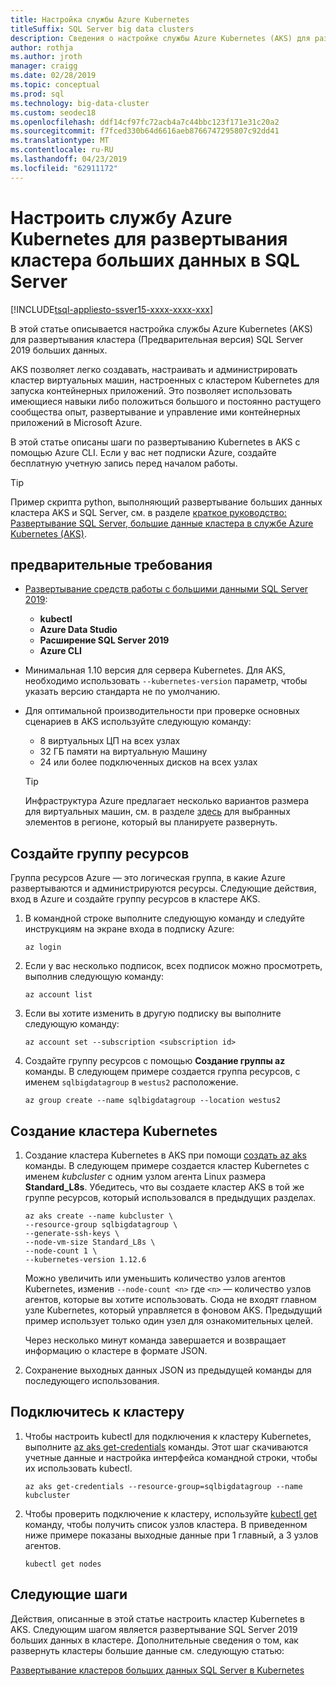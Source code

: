 ```yaml
---
title: Настройка службы Azure Kubernetes
titleSuffix: SQL Server big data clusters
description: Сведения о настройке службы Azure Kubernetes (AKS) для развернутых кластеров (Предварительная версия) SQL Server 2019 больших данных.
author: rothja
ms.author: jroth
manager: craigg
ms.date: 02/28/2019
ms.topic: conceptual
ms.prod: sql
ms.technology: big-data-cluster
ms.custom: seodec18
ms.openlocfilehash: ddf14cf97fc72acb4a7c44bbc123f171e31c20a2
ms.sourcegitcommit: f7fced330b64d6616aeb8766747295807c92dd41
ms.translationtype: MT
ms.contentlocale: ru-RU
ms.lasthandoff: 04/23/2019
ms.locfileid: "62911172"
---
```

# <a name="configure-azure-kubernetes-service-for-sql-server-big-data-cluster-deployments"></a>Настроить службу Azure Kubernetes для развертывания кластера больших данных в SQL Server

[!INCLUDE[tsql-appliesto-ssver15-xxxx-xxxx-xxx](../includes/tsql-appliesto-ssver15-xxxx-xxxx-xxx.md)]

В этой статье описывается настройка службы Azure Kubernetes (AKS) для развертывания кластера (Предварительная версия) SQL Server 2019 больших данных.

AKS позволяет легко создавать, настраивать и администрировать кластер виртуальных машин, настроенных с кластером Kubernetes для запуска контейнерных приложений. Это позволяет использовать имеющиеся навыки либо положиться большого и постоянно растущего сообщества опыт, развертывание и управление ими контейнерных приложений в Microsoft Azure.

В этой статье описаны шаги по развертыванию Kubernetes в AKS с помощью Azure CLI. Если у вас нет подписки Azure, создайте бесплатную учетную запись перед началом работы.

> [!TIP] 
> Пример скрипта python, выполняющий развертывание больших данных кластера AKS и SQL Server, см. в разделе [краткое руководство: Развертывание SQL Server, большие данные кластера в службе Azure Kubernetes (AKS)](quickstart-big-data-cluster-deploy.md).

## <a name="prerequisites"></a>предварительные требования

- [Развертывание средств работы с большими данными SQL Server 2019](deploy-big-data-tools.md):
   - **kubectl**
   - **Azure Data Studio**
   - **Расширение SQL Server 2019**
   - **Azure CLI**

- Минимальная 1.10 версия для сервера Kubernetes. Для AKS, необходимо использовать `--kubernetes-version` параметр, чтобы указать версию стандарта не по умолчанию.

- Для оптимальной производительности при проверке основных сценариев в AKS используйте следующую команду:
   - 8 виртуальных ЦП на всех узлах
   - 32 ГБ памяти на виртуальную Машину
   - 24 или более подключенных дисков на всех узлах

   > [!TIP]
   > Инфраструктура Azure предлагает несколько вариантов размера для виртуальных машин, см. в разделе [здесь](https://docs.microsoft.com/azure/virtual-machines/windows/sizes) для выбранных элементов в регионе, который вы планируете развернуть.

## <a name="create-a-resource-group"></a>Создайте группу ресурсов

Группа ресурсов Azure — это логическая группа, в какие Azure развертываются и администрируются ресурсы. Следующие действия, вход в Azure и создайте группу ресурсов в кластере AKS.

1. В командной строке выполните следующую команду и следуйте инструкциям на экране входа в подписку Azure:

    ```azurecli
    az login
    ```

1. Если у вас несколько подписок, всех подписок можно просмотреть, выполнив следующую команду:

   ```azurecli
   az account list
   ```

1. Если вы хотите изменить в другую подписку вы выполните следующую команду:

   ```azurecli
   az account set --subscription <subscription id>
   ```

1. Создайте группу ресурсов с помощью **Создание группы az** команды. В следующем примере создается группа ресурсов, с именем `sqlbigdatagroup` в `westus2` расположение.

   ```azurecli
   az group create --name sqlbigdatagroup --location westus2
   ```

## <a name="create-a-kubernetes-cluster"></a>Создание кластера Kubernetes

1. Создание кластера Kubernetes в AKS при помощи [создать az aks](https://docs.microsoft.com/cli/azure/aks) команды. В следующем примере создается кластер Kubernetes с именем *kubcluster* с одним узлом агента Linux размера **Standard_L8s**. Убедитесь, что вы создаете кластер AKS в той же группе ресурсов, который использовался в предыдущих разделах.

    ```azurecli
   az aks create --name kubcluster \
    --resource-group sqlbigdatagroup \
    --generate-ssh-keys \
    --node-vm-size Standard_L8s \
    --node-count 1 \
    --kubernetes-version 1.12.6
    ```

   Можно увеличить или уменьшить количество узлов агентов Kubernetes, изменив `--node-count <n>` где `<n>` — количество узлов агентов, которые вы хотите использовать. Сюда не входят главном узле Kubernetes, который управляется в фоновом AKS. Предыдущий пример использует только один узел для ознакомительных целей.

   Через несколько минут команда завершается и возвращает информацию о кластере в формате JSON.

1. Сохранение выходных данных JSON из предыдущей команды для последующего использования.

## <a name="connect-to-the-cluster"></a>Подключитесь к кластеру

1. Чтобы настроить kubectl для подключения к кластеру Kubernetes, выполните [az aks get-credentials](https://docs.microsoft.com/cli/azure/aks?view=azure-cli-latest#az-aks-get-credentials) команды. Этот шаг скачиваются учетные данные и настройка интерфейса командной строки, чтобы их использовать kubectl.

   ```azurecli
   az aks get-credentials --resource-group=sqlbigdatagroup --name kubcluster
   ```

1. Чтобы проверить подключение к кластеру, используйте [kubectl get](https://kubernetes.io/docs/reference/generated/kubectl/kubectl-commands) команду, чтобы получить список узлов кластера.  В приведенном ниже примере показаны выходные данные при 1 главный, а 3 узлов агентов.

   ```
   kubectl get nodes
   ```

## <a name="next-steps"></a>Следующие шаги

Действия, описанные в этой статье настроить кластер Kubernetes в AKS. Следующим шагом является развертывание SQL Server 2019 больших данных в кластере. Дополнительные сведения о том, как развернуть кластеры большие данные см. следующую статью:

[Развертывание кластеров больших данных SQL Server в Kubernetes](deployment-guidance.md)
